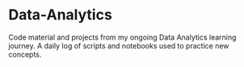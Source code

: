 # Data-Analytics
Code material and projects from my ongoing Data Analytics learning journey. A daily log of scripts and notebooks used to practice new concepts. 
